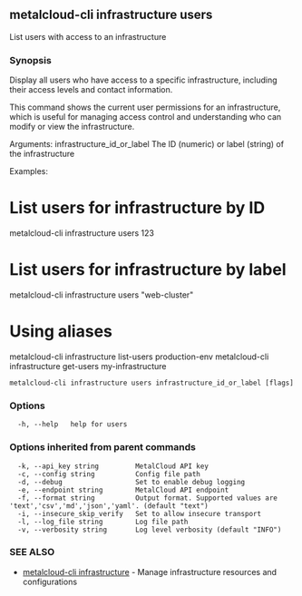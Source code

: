 ## metalcloud-cli infrastructure users

List users with access to an infrastructure

### Synopsis

Display all users who have access to a specific infrastructure, including their 
access levels and contact information.

This command shows the current user permissions for an infrastructure, which is useful 
for managing access control and understanding who can modify or view the infrastructure.

Arguments:
  infrastructure_id_or_label  The ID (numeric) or label (string) of the infrastructure

Examples:
  # List users for infrastructure by ID
  metalcloud-cli infrastructure users 123

  # List users for infrastructure by label
  metalcloud-cli infrastructure users "web-cluster"

  # Using aliases
  metalcloud-cli infrastructure list-users production-env
  metalcloud-cli infrastructure get-users my-infrastructure

```
metalcloud-cli infrastructure users infrastructure_id_or_label [flags]
```

### Options

```
  -h, --help   help for users
```

### Options inherited from parent commands

```
  -k, --api_key string         MetalCloud API key
  -c, --config string          Config file path
  -d, --debug                  Set to enable debug logging
  -e, --endpoint string        MetalCloud API endpoint
  -f, --format string          Output format. Supported values are 'text','csv','md','json','yaml'. (default "text")
  -i, --insecure_skip_verify   Set to allow insecure transport
  -l, --log_file string        Log file path
  -v, --verbosity string       Log level verbosity (default "INFO")
```

### SEE ALSO

* [metalcloud-cli infrastructure](metalcloud-cli_infrastructure.md)	 - Manage infrastructure resources and configurations

